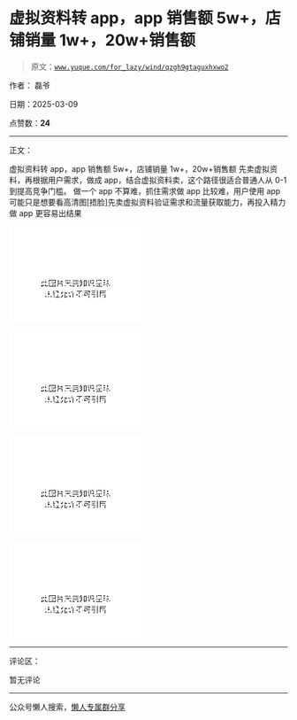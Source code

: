 # 虚拟资料转 app，app 销售额 5w+，店铺销量 1w+，20w+销售额

> 原文：[`www.yuque.com/for_lazy/wind/qzgh9gtaguxhxwo2`](https://www.yuque.com/for_lazy/wind/qzgh9gtaguxhxwo2)

作者： 磊爷

日期：2025-03-09

点赞数：**24**

* * *

正文：

虚拟资料转 app，app 销售额 5w+，店铺销量 1w+，20w+销售额
先卖虚拟资料，再根据用户需求，做成 app，结合虚拟资料卖，这个路径很适合普通人从 0-1 到提高竞争门槛。
做一个 app 不算难，抓住需求做 app 比较难，用户使用 app 可能只是想要看高清图[捂脸]先卖虚拟资料验证需求和流量获取能力，再投入精力做 app 更容易出结果

![](img/5fbae835dadcb3342f6f2f8366549fc8.png "None")

![](img/b906f10117351f9a36df8b7c4b91bef1.png "None")

![](img/8ce6dc68f992ef1672cef53076ccdaf0.png "None")

![](img/1a87370e9d89b37fd9913d9d99305fb3.png "None")

* * *

评论区：

暂无评论

* * *

公众号懒人搜索，[懒人专属群分享](https://lazybook.fun/#/blog/group)